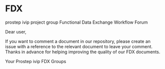 # FDX
prostep ivip project group Functional Data Exchange Workflow Forum

Dear user,

If you want to comment a document in our repository, please create an issue with a reference to the relevant document to leave your comment.
Thanks in advance for helping improving the quality of our FDX documents.

Your Prostep ivip FDX Groups
